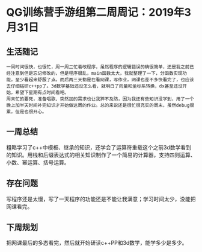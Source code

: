 # QG训练营手游组第二周周记：2019年3月31日

## 生活随记
    一周时间很快，也很忙，周一周二忙着改程序，虽然程序的逻辑错误的确很简单，还是我之前已经注意到但是忘记修改的，但是程序很乱，main函数太大，我就整理了一下，分函数实现功能，至少看起来舒服了点。而后两三天都是在看网课，写作业，网课也差不多快看完了，也应该去仔细钻研c++pp了。3d数学基础还没怎么看，就明白了向量和坐标系转换，dx甚至还没开始，希望下星期有点时间看吧。
    周末忙的要死，准备唱歌、突然加的需求也让我猝不及防，因为我还有些知识没学到，用了一个晚上加半天时间补完知识才开始做这周的作业。总的来说还是很忙很充实的周末，虽然debug很累，但是也很开心。


## 一周总结

粗略学习了c++中模板、继承的知识，还学会了运算符重载这个之前3d数学看到的知识。用栈和后缀表达式的相关知识制作了一个简易的计算器，支持四则运算、小数、幂运算、括号运算。

## 存在问题

写程序还是太慢，写了一天程序的功能还是不能让我满意；学习时间太少，没能把网课看完。

## 下周规划

把网课最后的多态看完，然后就开始研读c++PP和3d数学，能学多少是多少。


